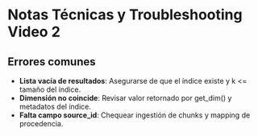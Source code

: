 # Notas Técnicas y Troubleshooting Video 2

## Errores comunes

- **Lista vacía de resultados**: Asegurarse de que el índice existe y k <= tamaño del índice.
- **Dimensión no coincide**: Revisar valor retornado por get_dim() y metadatos del índice.
- **Falta campo source_id**: Chequear ingestión de chunks y mapping de procedencia.

